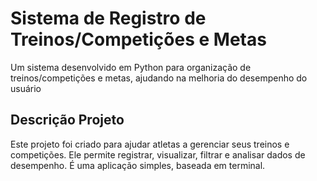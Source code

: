 # **Sistema de Registro de Treinos/Competições e Metas**

Um sistema desenvolvido em Python para organização de treinos/competições e metas, ajudando na melhoria do desempenho do usuário

## **Descrição Projeto**
Este projeto foi criado para ajudar atletas a gerenciar seus treinos e competições. Ele permite registrar, visualizar, filtrar e analisar dados de desempenho. É uma aplicação simples, baseada em terminal.